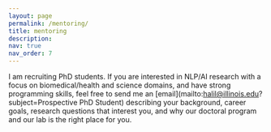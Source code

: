 ```yaml
---
layout: page
permalink: /mentoring/
title: mentoring
description: 
nav: true
nav_order: 7
---
```


I am recruiting PhD students. If you are interested in NLP/AI research with a focus on biomedical/health and science domains, and have strong programming skills, feel free to send me an [email](mailto:halil@illinois.edu?subject=Prospective PhD Student) describing your background, career goals, research questions that interest you, and why our doctoral program and our lab is the right place for you.


